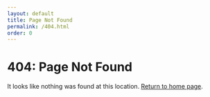 ```yaml
---
layout: default
title: Page Not Found
permalink: /404.html
order: 0
---
```


<div class="container notice">
  <h1>404: Page Not Found</h1>
  <p>It looks like nothing was found at this location. <a href="{{ site.baseurl }}/">Return to home page</a>.</p>
</div>
